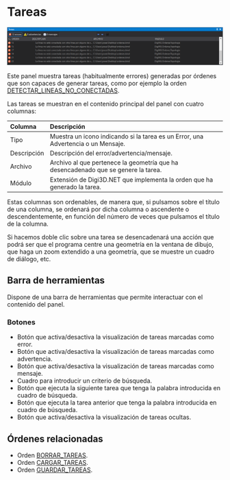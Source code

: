 # Tareas

![Panel de tareas](../../../.gitbook/assets/paneltareas.png)

Este panel muestra tareas \(habitualmente errores\) generadas por órdenes que son capaces de generar tareas, como por ejemplo la orden [DETECTAR\_LINEAS\_NO\_CONECTADAS](../ventana-de-dibujo/ordenes/d/detectar-bucles.md).

Las tareas se muestran en el contenido principal del panel con cuatro columnas:

| Columna | Descripción |
| :--- | :--- |
| Tipo | Muestra un icono indicando si la tarea es un Error, una Advertencia o un Mensaje. |
| Descripción | Descripción del error/advertencia/mensaje. |
| Archivo | Archivo al que pertenece la geometría que ha desencadenado que se genere la tarea. |
| Módulo | Extensión de Digi3D.NET que implementa la orden que ha generado la tarea. |

Estas columnas son ordenables, de manera que, si pulsamos sobre el título de una columna, se ordenará por dicha columna o ascendente o descendentemente, en función del número de veces que pulsamos el título de la columna.

Si hacemos doble clic sobre una tarea se desencadenará una acción que podrá ser que el programa centre una geometría en la ventana de dibujo, que haga un zoom extendido a una geometría, que se muestre un cuadro de diálogo, etc.

## Barra de herramientas

Dispone de una barra de herramientas que permite interactuar con el contenido del panel.

### Botones

* Botón que activa/desactiva la visualización de tareas marcadas como error.
* Botón que activa/desactiva la visualización de tareas marcadas como advertencia.
* Botón que activa/desactiva la visualización de tareas marcadas como mensaje.
* Cuadro para introducir un criterio de búsqueda.
* Botón que ejecuta la siguiente tarea que tenga la palabra introducida en cuadro de búsqueda.
* Botón que ejecuta la tarea anterior que tenga la palabra introducida en cuadro de búsqueda.
* Botón que activa/desactiva la visualización de tareas ocultas.

## Órdenes relacionadas

* Orden [BORRAR\_TAREAS](../ventana-de-dibujo/ordenes/b/borrar-tareas.md).
* Orden [CARGAR\_TAREAS](../ventana-de-dibujo/ordenes/c/cargar-tareas.md).
* Orden [GUARDAR\_TAREAS](../ventana-de-dibujo/ordenes/g/guardar-tareas.md).



